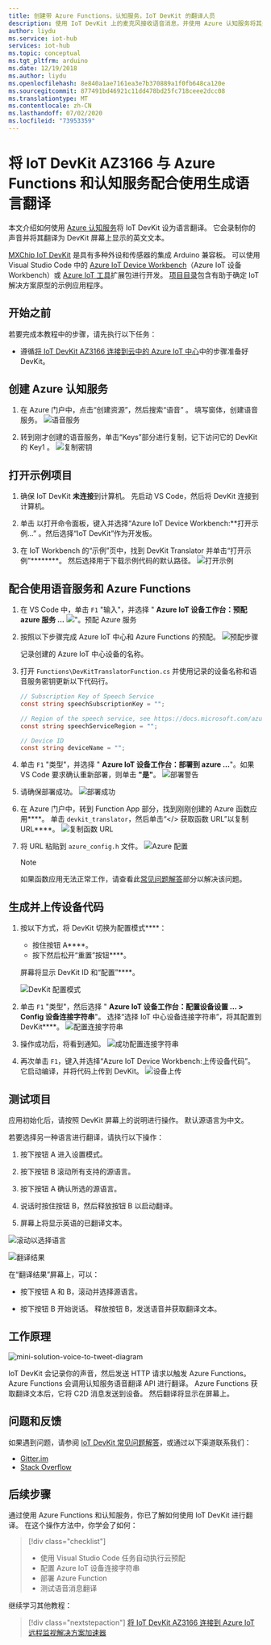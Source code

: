 ```yaml
---
title: 创建带 Azure Functions，认知服务，IoT DevKit 的翻译人员
description: 使用 IoT DevKit 上的麦克风接收语音消息，并使用 Azure 认知服务将其处理为英文翻译文本
author: liydu
ms.service: iot-hub
services: iot-hub
ms.topic: conceptual
ms.tgt_pltfrm: arduino
ms.date: 12/19/2018
ms.author: liydu
ms.openlocfilehash: 8e840a1ae7161ea3e7b370889a1f0fb648ca120e
ms.sourcegitcommit: 877491bd46921c11dd478bd25fc718ceee2dcc08
ms.translationtype: MT
ms.contentlocale: zh-CN
ms.lasthandoff: 07/02/2020
ms.locfileid: "73953359"
---
```

# <a name="use-iot-devkit-az3166-with-azure-functions-and-cognitive-services-to-make-a-language-translator"></a>将 IoT DevKit AZ3166 与 Azure Functions 和认知服务配合使用生成语言翻译

本文介绍如何使用 [Azure 认知服务](https://azure.microsoft.com/services/cognitive-services/)将 IoT DevKit 设为语言翻译。 它会录制你的声音并将其翻译为 DevKit 屏幕上显示的英文文本。

[MXChip IoT DevKit](https://aka.ms/iot-devkit) 是具有多种外设和传感器的集成 Arduino 兼容板。 可以使用 Visual Studio Code 中的 [Azure IoT Device Workbench](https://aka.ms/iot-workbench)（Azure IoT 设备 Workbench）或 [Azure IoT 工具](https://aka.ms/azure-iot-tools)扩展包进行开发。 [项目目录](https://microsoft.github.io/azure-iot-developer-kit/docs/projects/)包含有助于确定 IoT 解决方案原型的示例应用程序。

## <a name="before-you-begin"></a>开始之前

若要完成本教程中的步骤，请先执行以下任务：

* 遵循[将 IoT DevKit AZ3166 连接到云中的 Azure IoT 中心](/azure/iot-hub/iot-hub-arduino-iot-devkit-az3166-get-started)中的步骤准备好 DevKit。

## <a name="create-azure-cognitive-service"></a>创建 Azure 认知服务

1. 在 Azure 门户中，点击“创建资源”，然后搜索“语音”   。 填写窗体，创建语音服务。
  ![语音服务](media/iot-hub-arduino-iot-devkit-az3166-translator/speech-service.png)

1. 转到刚才创建的语音服务，单击“Keys”部分进行复制，记下访问它的 DevKit 的 Key1   。
  ![复制密钥](media/iot-hub-arduino-iot-devkit-az3166-translator/copy-keys.png)

## <a name="open-sample-project"></a>打开示例项目

1. 确保 IoT DevKit **未连接**到计算机。 先启动 VS Code，然后将 DevKit 连接到计算机。

1. 单击  以打开命令面板，键入并选择“Azure IoT Device Workbench:**打开示例...” 。然后选择“IoT DevKit”作为开发板。

1. 在 IoT Workbench 的“示例”页中，找到 DevKit Translator 并单击“打开示例”********。 然后选择用于下载示例代码的默认路径。
  ![打开示例](media/iot-hub-arduino-iot-devkit-az3166-translator/open-sample.png)

## <a name="use-speech-service-with-azure-functions"></a>配合使用语音服务和 Azure Functions

1. 在 VS Code 中，单击 `F1` "输入"，并选择 " **Azure IoT 设备工作台：预配 azure 服务 ...** ![ "。预配 Azure 服务](media/iot-hub-arduino-iot-devkit-az3166-translator/provision.png)

1. 按照以下步骤完成 Azure IoT 中心和 Azure Functions 的预配。
   ![预配步骤](media/iot-hub-arduino-iot-devkit-az3166-translator/provision-steps.png)

   记录创建的 Azure IoT 中心设备的名称。

1. 打开 `Functions\DevKitTranslatorFunction.cs` 并使用记录的设备名称和语音服务密钥更新以下代码行。
   ```csharp
   // Subscription Key of Speech Service
   const string speechSubscriptionKey = "";

   // Region of the speech service, see https://docs.microsoft.com/azure/cognitive-services/speech-service/regions for more details.
   const string speechServiceRegion = "";

   // Device ID
   const string deviceName = "";
   ```

1. 单击 `F1` "类型"，并选择 " **Azure IoT 设备工作台：部署到 azure ...**"。如果 VS Code 要求确认重新部署，则单击 **"是"**。
   ![部署警告](media/iot-hub-arduino-iot-devkit-az3166-translator/deploy-warning.png)

1. 请确保部署成功。
   ![部署成功](media/iot-hub-arduino-iot-devkit-az3166-translator/deploy-success.png)

1. 在 Azure 门户中，转到 Function App 部分，找到刚刚创建的 Azure 函数应用****。 单击 `devkit_translator`，然后单击“</> 获取函数 URL”以复制 URL****。
   ![复制函数 URL](media/iot-hub-arduino-iot-devkit-az3166-translator/get-function-url.png)

1. 将 URL 粘贴到 `azure_config.h` 文件。
   ![Azure 配置](media/iot-hub-arduino-iot-devkit-az3166-translator/azure-config.png)

   > [!NOTE]
   > 如果函数应用无法正常工作，请查看此[常见问题解答](https://microsoft.github.io/azure-iot-developer-kit/docs/faq#compilation-error-for-azure-function)部分以解决该问题。

## <a name="build-and-upload-device-code"></a>生成并上传设备代码

1. 按以下方式，将 DevKit 切换为配置模式****：
   * 按住按钮 A****。
   * 按下然后松开“重置”按钮****。

   屏幕将显示 DevKit ID 和“配置”****。

   ![DevKit 配置模式](media/iot-hub-arduino-iot-devkit-az3166-translator/devkit-configuration-mode.png)

1. 单击 `F1` "类型"，然后选择 " **Azure IoT 设备工作台：配置设备设置 ... > Config 设备连接字符串**"。 选择“选择 IoT 中心设备连接字符串”，将其配置到 DevKit****。
   ![配置连接字符串](media/iot-hub-arduino-iot-devkit-az3166-translator/configure-connection-string.png)

1. 操作成功后，将看到通知。
   ![成功配置连接字符串](media/iot-hub-arduino-iot-devkit-az3166-translator/configure-connection-string-success.png)

1. 再次单击 `F1`，键入并选择“Azure IoT Device Workbench:上传设备代码”。 它启动编译，并将代码上传到 DevKit。
   ![设备上传](media/iot-hub-arduino-iot-devkit-az3166-translator/device-upload.png)

## <a name="test-the-project"></a>测试项目

应用初始化后，请按照 DevKit 屏幕上的说明进行操作。 默认源语言为中文。

若要选择另一种语言进行翻译，请执行以下操作：

1. 按下按钮 A 进入设置模式。

2. 按下按钮 B 滚动所有支持的源语言。

3. 按下按钮 A 确认所选的源语言。

4. 说话时按住按钮 B，然后释放按钮 B 以启动翻译。

5. 屏幕上将显示英语的已翻译文本。

![滚动以选择语言](media/iot-hub-arduino-iot-devkit-az3166-translator/select-language.jpg)

![翻译结果](media/iot-hub-arduino-iot-devkit-az3166-translator/translation-result.jpg)

在“翻译结果”屏幕上，可以：

- 按下按钮 A 和 B，滚动并选择源语言。

- 按下按钮 B 开始说话。 释放按钮 B，发送语音并获取翻译文本。

## <a name="how-it-works"></a>工作原理

![mini-solution-voice-to-tweet-diagram](media/iot-hub-arduino-iot-devkit-az3166-translator/diagram.png)

IoT DevKit 会记录你的声音，然后发送 HTTP 请求以触发 Azure Functions。 Azure Functions 会调用认知服务语音翻译 API 进行翻译。 Azure Functions 获取翻译文本后，它将 C2D 消息发送到设备。 然后翻译将显示在屏幕上。

## <a name="problems-and-feedback"></a>问题和反馈

如果遇到问题，请参阅 [IoT DevKit 常见问题解答](https://microsoft.github.io/azure-iot-developer-kit/docs/faq/)，或通过以下渠道联系我们：

* [Gitter.im](https://gitter.im/Microsoft/azure-iot-developer-kit)
* [Stack Overflow](https://stackoverflow.com/questions/tagged/iot-devkit)

## <a name="next-steps"></a>后续步骤

通过使用 Azure Functions 和认知服务，你已了解如何使用 IoT DevKit 进行翻译。 在这个操作方法中，你学会了如何：

> [!div class="checklist"]
> * 使用 Visual Studio Code 任务自动执行云预配
> * 配置 Azure IoT 设备连接字符串
> * 部署 Azure Function
> * 测试语音消息翻译

继续学习其他教程：

> [!div class="nextstepaction"]
> [将 IoT DevKit AZ3166 连接到 Azure IoT 远程监视解决方案加速器](https://docs.microsoft.com/azure/iot-hub/iot-hub-arduino-iot-devkit-az3166-devkit-remote-monitoring)
